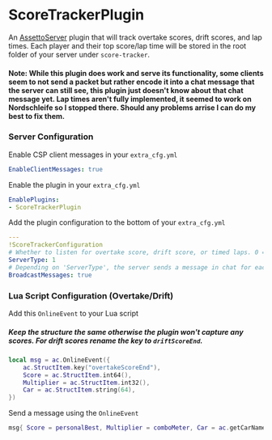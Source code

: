 # ScoreTrackerPlugin
An [AssettoServer](https://github.com/compujuckel/AssettoServer) plugin that will track overtake scores, drift scores, and lap times. Each player and their top score/lap time will be stored in the root folder of your server under `score-tracker`.

#### Note: While this plugin does work and serve its functionality, some clients seem to not send a packet but rather encode it into a chat message that the server can still see, this plugin just doesn't know about that chat message yet. Lap times aren't fully implemented, it seemed to work on Nordschleife so I stopped there. Should any problems arrise I can do my best to fix them.

### Server Configuration
Enable CSP client messages in your `extra_cfg.yml`
```YAML
EnableClientMessages: true
```

Enable the plugin in your `extra_cfg.yml`
```YAML
EnablePlugins:
- ScoreTrackerPlugin
```

Add the plugin configuration to the bottom of your `extra_cfg.yml`
```YAML
---
!ScoreTrackerConfiguration
# Whether to listen for overtake score, drift score, or timed laps. 0 = overtake score, 1 = drift score, 2 = timed laps
ServerType: 1
# Depending on 'ServerType', the server sends a message in chat for each new personal best overtake score, drift score, or lap time.
BroadcastMessages: true
```

### Lua Script Configuration (Overtake/Drift)

Add this `OnlineEvent` to your Lua script
##### Keep the structure the same otherwise the plugin won't capture any scores. For drift scores rename the key to `driftScoreEnd`.
```lua
local msg = ac.OnlineEvent({
    ac.StructItem.key("overtakeScoreEnd"),
    Score = ac.StructItem.int64(),
    Multiplier = ac.StructItem.int32(),
    Car = ac.StructItem.string(64),
})
```
Send a message using the `OnlineEvent`
```lua
msg{ Score = personalBest, Multiplier = comboMeter, Car = ac.getCarName(0) }
```

